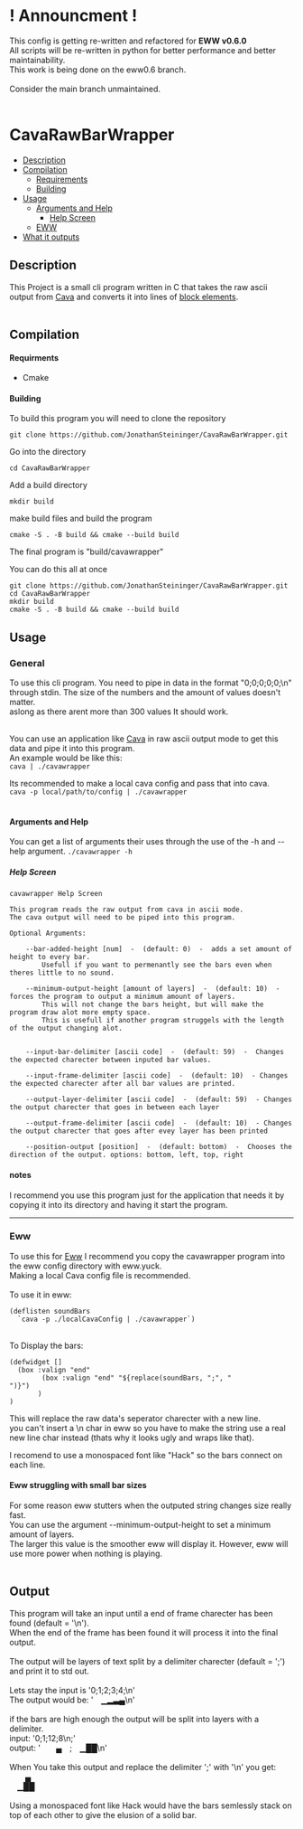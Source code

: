 ! Announcment !
===============
This config is getting re-written and refactored for **EWW v0.6.0**<br>
All scripts will be re-written in python for better performance and better maintainability. <br>
This work is being done on the eww0.6 branch. <br>
<br>
Consider the main branch unmaintained.
<br>
<br>



CavaRawBarWrapper
=================

- [Description](#description)
- [Compilation](#compilation)
  - [Requirements](#requirments)
  - [Building](#building)
- [Usage](#usage)
  - [Arguments and Help](#arguments-and-help)
      -  [Help Screen](#help-screen)
  - [EWW](#eww)
- [What it outputs](#output)









Description
-----------

This Project is a small cli program written in C that takes the raw ascii output from <a href="https://github.com/karlstav/cava">Cava</a> 
and converts it into lines of <a href="https://en.wikipedia.org/wiki/Block_Elements">block elements</a>. <br>
<br>









Compilation
-----------

#### Requirments
<ul>
  <li>Cmake</li>
</ul>

#### Building
To build this program you will need to clone the repository

```
git clone https://github.com/JonathanSteininger/CavaRawBarWrapper.git
```

Go into the directory

```
cd CavaRawBarWrapper
```

Add a build directory
```
mkdir build
```
make build files and build the program
```
cmake -S . -B build && cmake --build build
```
The final program is "build/cavawrapper"

You can do this all at once
```
git clone https://github.com/JonathanSteininger/CavaRawBarWrapper.git
cd CavaRawBarWrapper
mkdir build
cmake -S . -B build && cmake --build build
```











Usage
-----

### General

To use this cli program. You need to pipe in data in the format "0;0;0;0;0;\n" through stdin. The size of the numbers and the amount of values doesn't matter.<br>
aslong as there arent more than 300 values It should work.<br><br>

You can use an application like <a href="https://github.com/karlstav/cava">Cava<a/> in raw ascii output mode to get this data and pipe it into this program.<br>
An example would be like this:<br>
`cava | ./cavawrapper`

Its recommended to make a local cava config and pass that into cava.<br>
`cava -p local/path/to/config | ./cavawrapper` <br>
<br>

#### Arguments and Help

You can get a list of arguments their uses through the use of the -h and --help argument.
`./cavawrapper -h`

##### Help Screen
```
cavawrapper Help Screen

This program reads the raw output from cava in ascii mode.
The cava output will need to be piped into this program.

Optional Arguments:

	--bar-added-height [num]  -  (default: 0)  -  adds a set amount of height to every bar.
		Usefull if you want to permenantly see the bars even when theres little to no sound.

	--minimum-output-height [amount of layers]  -  (default: 10)  -  forces the program to output a minimum amount of layers.
		This will not change the bars height, but will make the program draw alot more empty space.
		This is usefull if another program struggels with the length of the output changing alot.


	--input-bar-delimiter [ascii code]  -  (default: 59)  -  Changes the expected charecter between inputed bar values.

	--input-frame-delimiter [ascii code]  -  (default: 10)  - Changes the expected charecter after all bar values are printed.

	--output-layer-delimiter [ascii code]  -  (default: 59)  - Changes the output charecter that goes in between each layer

	--output-frame-delimiter [ascii code]  -  (default: 10)  - Changes the output charecter that goes after evey layer has been printed

	--position-output [position]  -  (default: bottom)  -  Chooses the direction of the output. options: bottom, left, top, right
```


#### notes

I recommend you use this program just for the application that needs it by copying it into its directory and having it start the program.
<hr>

### Eww

To use this for <a href="https://github.com/elkowar/eww">Eww</a> I recommend you copy the cavawrapper program into the eww config directory with eww.yuck.<br>
Making a local Cava config file is recommended.<br>
<br>
To use it in eww:

```
(deflisten soundBars
  `cava -p ./localCavaConfig | ./cavawrapper`)
```
<br>
To Display the bars:

```
(defwidget []
  (box :valign "end"
        (box :valign "end" "${replace(soundBars, ";", "
")}")
       )
)
```
This will replace the raw data's seperator charecter with a new line.<br>
you can't insert a \n char in eww so you have to make the string use a real new line char instead (thats why it looks ugly and wraps like that).

I recomend to use a monospaced font like "Hack" so the bars connect on each line. 

#### Eww struggling with small bar sizes
For some reason eww stutters when the outputed string changes size really fast.<br>
You can use the argument --minimum-output-height to set a minimum amount of layers.<br>
The larger this value is the smoother eww will display it. However, eww will use more power when nothing is playing.
<br>
<br>





Output
------

This program will take an input until a end of frame charecter has been found (default = '\n').<br>
When the end of the frame has been found it will process it into the final output.<br>
<br>
The output will be layers of text split by a delimiter charecter (default = ';') and print it to std out.<br>
<br>
Lets stay the input is '0;1;2;3;4;\n'<br>
The output would be: ' ▁▂▃▄\n'<br>
<br>
if the bars are high enough the output will be split into layers with a delimiter.<br>
input: '0;1;12;8\n;'<br>
output: '  ▄ ; ▁██\n'<br>
<br>
When You take this output and replace the delimiter ';' with '\n' you get:<br>
  ▄ <br>
 ▁██<br>
 <br>
Using a monospaced font like Hack would have the bars semlessly stack on top of each other to give the elusion of a solid bar.
